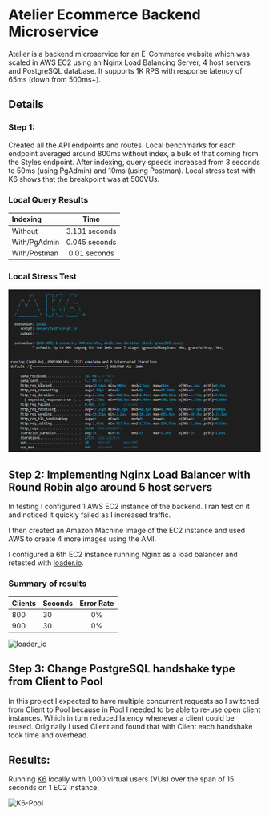 # Atelier Ecommerce Backend Microservice

Atelier is a backend microservice for an E-Commerce website which was scaled in AWS EC2 using an Nginx Load Balancing Server, 4 host servers and PostgreSQL database. It supports 1K RPS with response latency of 65ms (down from 500ms+).

## Details

### Step 1:
Created all the API endpoints and routes. Local benchmarks for each endpoint averaged around 800ms without index, a bulk of that coming from the Styles endpoint. After indexing, query speeds increased from 3 seconds to 50ms (using PgAdmin) and 10ms (using Postman). Local stress test with K6 shows that the breakpoint was at 500VUs.

### Local Query Results

| Indexing | Time          |
| :---     | :----:        |
| Without  | 3.131 seconds |
| With/PgAdmin     | 0.045 seconds |
| With/Postman     | 0.01 seconds |

### Local Stress Test
![k6 Local](images/local_stress.png)

## Step 2: Implementing Nginx Load Balancer with Round Robin algo around 5 host servers

In testing I configured 1 AWS EC2 instance of the backend.  I ran test on it and noticed it quickly failed as I increased traffic.

I then created an Amazon Machine Image of the EC2 instance and used AWS to create 4 more images using the AMI.

I configured a 6th EC2 instance running Nginx as a load balancer and retested with [loader.io](https://loader.io/).

### Summary of results

| Clients | Seconds | Error Rate |
| :---    | :---    | :----:     |
| 800     | 30      |  0%        |
| 900     | 30      |  0%        |


![loader_io](images/loader_io.png)

## Step 3: Change PostgreSQL handshake type from Client to Pool

In this project I expected to have multiple concurrent requests so I switched from Client to Pool because in Pool I needed to be able to re-use open client instances.  Which in turn reduced latency whenever a client could be reused.  Originally I used Client and found that with Client each handshake took time and overhead.

## Results:
Running [K6](https://k6.io/) locally with 1,000 virtual users (VUs) over the span of 15 seconds on 1 EC2 instance.

![K6-Pool](images/K6_Pool.png)
